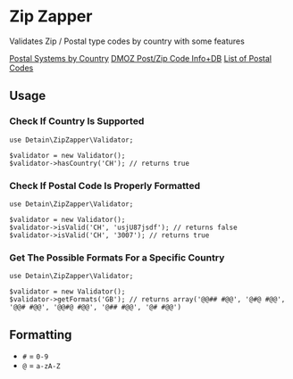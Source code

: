 # Zip Zapper

Validates Zip / Postal type codes by country with some features 

[Postal Systems by Country](https://en.wikipedia.org/wiki/Category:Postal_system)
[DMOZ Post/Zip Code Info+DB](http://dmoztools.net/Reference/Directories/Address_and_Phone_Numbers/Postal_Codes/)
[List of Postal Codes](https://en.wikipedia.org/wiki/List_of_postal_codes)

## Usage

### Check If Country Is Supported

    use Detain\ZipZapper\Validator;
    
    $validator = new Validator();
    $validator->hasCountry('CH'); // returns true

### Check If Postal Code Is Properly Formatted

    use Detain\ZipZapper\Validator;
    
    $validator = new Validator();
    $validator->isValid('CH', 'usjU87jsdf'); // returns false
    $validator->isValid('CH', '3007'); // returns true

### Get The Possible Formats For a Specific Country

    use Detain\ZipZapper\Validator;
    
    $validator = new Validator();
    $validator->getFormats('GB'); // returns array('@@## #@@', '@#@ #@@', '@@# #@@', '@@#@ #@@', '@## #@@', '@# #@@')

## Formatting

+ `#` = `0-9`
+ `@` = `a-zA-Z`


